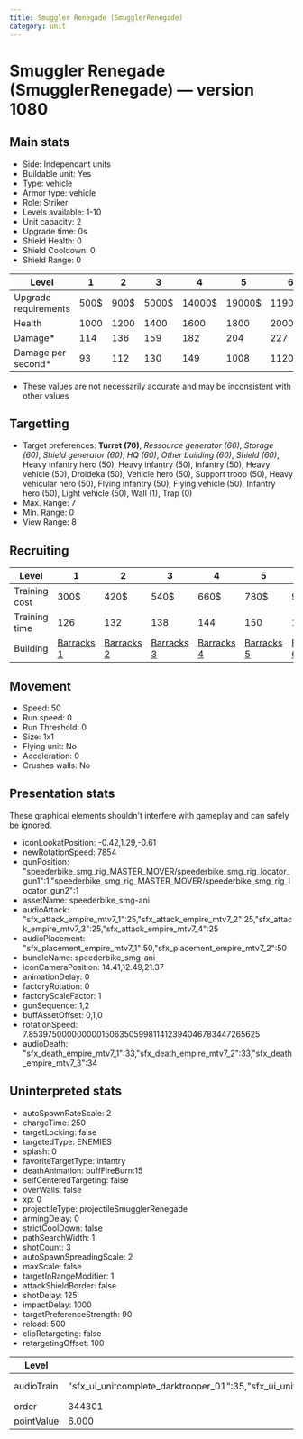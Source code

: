 ```yaml
---
title: Smuggler Renegade (SmugglerRenegade)
category: unit
---
```


# Smuggler Renegade (SmugglerRenegade) — version 1080

## Main stats

  * Side: Independant units
  * Buildable unit: Yes
  * Type: vehicle
  * Armor type: vehicle
  * Role: Striker
  * Levels available: 1-10
  * Unit capacity: 2
  * Upgrade time: 0s
  * Shield Health: 0
  * Shield Cooldown: 0
  * Shield Range: 0

|Level               |1   |2   |3    |4     |5     |6      |7      |8      |9       |10      |
|--------------------|----|----|-----|------|------|-------|-------|-------|--------|--------|
|Upgrade requirements|500$|900$|5000$|14000$|19000$|119000$|186000$|363000$|1130000$|1947000$|
|Health              |1000|1200|1400 |1600  |1800  |2000   |2200   |2400   |2600    |3000    |
|Damage*             |114 |136 |159  |182   |204   |227    |250    |272    |295     |340     |
|Damage per second*  |93  |112 |130  |149   |1008  |1120   |1232   |1344   |1456    |1680    |

* These values are not necessarily accurate and may be inconsistent with other values

## Targetting

  * Target preferences: **Turret (70)**, _Ressource generator (60)_, _Storage (60)_, _Shield generator (60)_, _HQ (60)_, _Other building (60)_, _Shield (60)_, Heavy infantry hero (50), Heavy infantry (50), Infantry (50), Heavy vehicle (50), Droideka (50), Vehicle hero (50), Support troop (50), Heavy vehicular hero (50), Flying infantry (50), Flying vehicle (50), Infantry hero (50), Light vehicle (50), Wall (1), Trap (0)
  * Max. Range: 7
  * Min. Range: 0
  * View Range: 8

## Recruiting

|Level        |1                                  |2                                  |3                                  |4                                  |5                                  |6                                  |7                                  |8                                  |9                                  |10                                  |
|-------------|-----------------------------------|-----------------------------------|-----------------------------------|-----------------------------------|-----------------------------------|-----------------------------------|-----------------------------------|-----------------------------------|-----------------------------------|------------------------------------|
|Training cost|300$                               |420$                               |540$                               |660$                               |780$                               |900$                               |1020$                              |1140$                              |1260$                              |1380$                               |
|Training time|126                                |132                                |138                                |144                                |150                                |156                                |162                                |168                                |174                                |180                                 |
|Building     |[Barracks 1](smugglerBarracks.html)|[Barracks 2](smugglerBarracks.html)|[Barracks 3](smugglerBarracks.html)|[Barracks 4](smugglerBarracks.html)|[Barracks 5](smugglerBarracks.html)|[Barracks 6](smugglerBarracks.html)|[Barracks 7](smugglerBarracks.html)|[Barracks 8](smugglerBarracks.html)|[Barracks 9](smugglerBarracks.html)|[Barracks 10](smugglerBarracks.html)|

## Movement

  * Speed: 50
  * Run speed: 0
  * Run Threshold: 0
  * Size: 1x1
  * Flying unit: No
  * Acceleration: 0
  * Crushes walls: No

## Presentation stats

These graphical elements shouldn't interfere with gameplay and can safely be ignored.

  * iconLookatPosition: -0.42,1.29,-0.61
  * newRotationSpeed: 7854
  * gunPosition: "speederbike_smg_rig_MASTER_MOVER/speederbike_smg_rig_locator_gun1":1,"speederbike_smg_rig_MASTER_MOVER/speederbike_smg_rig_locator_gun2":1
  * assetName: speederbike_smg-ani
  * audioAttack: "sfx_attack_empire_mtv7_1":25,"sfx_attack_empire_mtv7_2":25,"sfx_attack_empire_mtv7_3":25,"sfx_attack_empire_mtv7_4":25
  * audioPlacement: "sfx_placement_empire_mtv7_1":50,"sfx_placement_empire_mtv7_2":50
  * bundleName: speederbike_smg-ani
  * iconCameraPosition: 14.41,12.49,21.37
  * animationDelay: 0
  * factoryRotation: 0
  * factoryScaleFactor: 1
  * gunSequence: 1,2
  * buffAssetOffset: 0,1,0
  * rotationSpeed: 7.8539750000000001506350599811412394046783447265625
  * audioDeath: "sfx_death_empire_mtv7_1":33,"sfx_death_empire_mtv7_2":33,"sfx_death_empire_mtv7_3":34

## Uninterpreted stats

  * autoSpawnRateScale: 2
  * chargeTime: 250
  * targetLocking: false
  * targetedType: ENEMIES
  * splash: 0
  * favoriteTargetType: infantry
  * deathAnimation: buffFireBurn:15
  * selfCenteredTargeting: false
  * overWalls: false
  * xp: 0
  * projectileType: projectileSmugglerRenegade
  * armingDelay: 0
  * strictCoolDown: false
  * pathSearchWidth: 1
  * shotCount: 3
  * autoSpawnSpreadingScale: 2
  * maxScale: false
  * targetInRangeModifier: 1
  * attackShieldBorder: false
  * shotDelay: 125
  * impactDelay: 1000
  * targetPreferenceStrength: 90
  * reload: 500
  * clipRetargeting: false
  * retargetingOffset: 100

|Level     |1                                                                                                                      |2          |3          |4          |5          |6          |7          |8          |9          |10         |
|----------|-----------------------------------------------------------------------------------------------------------------------|-----------|-----------|-----------|-----------|-----------|-----------|-----------|-----------|-----------|
|audioTrain|"sfx_ui_unitcomplete_darktrooper_01":35,"sfx_ui_unitcomplete_darktrooper_02":35,"sfx_ui_unitcomplete_darktrooper_03":30|(not found)|(not found)|(not found)|(not found)|(not found)|(not found)|(not found)|(not found)|(not found)|
|order     |344301                                                                                                                 |344302     |344303     |344304     |344305     |344306     |344307     |344308     |344309     |344310     |
|pointValue|6.000                                                                                                                  |7.200      |8.400      |9.600      |10.800     |12.000     |13.200     |14.400     |15.600     |18.000     |

